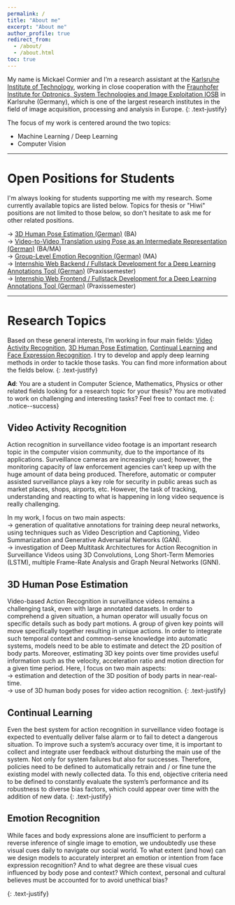 ```yaml
---
permalink: /
title: "About me"
excerpt: "About me"
author_profile: true
redirect_from: 
  - /about/
  - /about.html
toc: true
---
```


My name is Mickael Cormier and I’m a research assistant at the [Karlsruhe Institute of Technology](http://www.kit.edu/english/index.php), working in close cooperation with the [Fraunhofer Institute for Optronics, System Technologies and Image Exploitation IOSB](https://www.iosb.fraunhofer.de/servlet/is/12481/) in Karlsruhe (Germany), which is one of the largest research institutes in the field of image acquisition, processing and analysis in Europe.
{: .text-justify}

The focus of my work is centered around the two topics: 
* Machine Learning / Deep Learning
* Computer Vision 

---

Open Positions for Students 
======
I'm always looking for students supporting me with my research. Some currently available topics are listed below. Topics for thesis or "Hiwi" positions are not limited to those below, so don't hesitate to ask me for other related positions.<br>

→ [3D Human Pose Estimation (German)](https://mickaelcormier.github.io/files/opening/20200409_ba_3d-hpe_cormier.pdf) (BA)<br>
→ [Video-to-Video Translation using Pose as an Intermediate Representation (German)](https://mickaelcormier.github.io/files/opening/20200409_ba_v2v_translation_cormier.pdf) (BA/MA)<br>
→ [Group-Level Emotion Recognition (German)](https://mickaelcormier.github.io/files/opening/20200412_ma_ger_cormier.pdf) (MA)<br>
→ [Internship Web Backend / Fullstack Development for a Deep Learning Annotations Tool (German)](https://mickaelcormier.github.io/files/opening/20200412_praxis_backend_cormier.pdf) (Praxissemester)<br>
→ [Internship Web Frontend / Fullstack Development for a Deep Learning Annotations Tool (German)](https://mickaelcormier.github.io/files/opening/20200412_praxis_frontend_cormier.pdf) (Praxissemester)<br>

---

Research Topics
======
Based on these general interests, I’m working in four main fields: [Video Activity Recognition](#var), [3D Human Pose Estimation](#3dhpe), [Continual Learning](#cl) and [Face Expression Recognition](#er). I try to develop and apply deep learning methods in order to tackle those tasks. You can find more information about the fields below. 
{: .text-justify}

**Ad**: You are a student in Computer Science, Mathematics, Physics or other related fields looking for a research topic for your thesis? You are motivated to work on challenging and interesting tasks? Feel free to contact me.
{: .notice--success}

<a name="var"></a>Video Activity Recognition
------

Action recognition in surveillance video footage is an important research topic in the computer vision community, due to the importance of its applications. Surveillance cameras are increasingly used; however, the monitoring capacity of law enforcement agencies can’t keep up with the huge amount of data being produced. Therefore, automatic or computer assisted surveillance plays a key role for security in public areas such as market places, shops, airports, etc. However, the task of tracking, understanding and reacting to what is happening in long video sequence is really challenging.

In my work, I focus on two main aspects: <br />
→ generation of qualitative annotations for training deep neural networks, using techniques such as Video Description and Captioning, Video Summarization and Generative Adversarial Networks (GAN). <br />
→ investigation of Deep Multitask Architectures for Action Recognition in Surveillance Videos using 3D Convolutions, Long Short-Term Memories (LSTM), multiple Frame-Rate Analysis and Graph Neural Networks (GNN).

<a name="3dhpe"></a> 3D Human Pose Estimation
------
Video-based Action Recognition in surveillance videos remains a challenging task, even with large annotated datasets. In order to comprehend a given situation, a human operator will usually focus on specific details such as body part motions. A group of given key points will move specifically together resulting in unique actions. In order to integrate such temporal context and common-sense knowledge into automatic systems, models need to be able to estimate and detect the 2D position of body parts. Moreover, estimating 3D key points over time provides useful information such as the velocity, acceleration ratio and motion direction for a given time period. Here, I focus on two main aspects: <br />
→ estimation and detection of the 3D position of body parts in near-real-time.  <br />
→ use of 3D human body poses for video action recognition.
{: .text-justify}


<a name="cl"></a> Continual Learning
------
Even the best system for action recognition in surveillance video footage is expected to eventually deliver false alarm or to fail to detect a dangerous situation. To improve such a system’s accuracy over time, it is important to collect and integrate user feedback without disturbing the main use of the system. Not only for system failures but also for successes.
Therefore, policies need to be defined to automatically retrain and / or fine tune the existing model with newly collected data. To this end, objective criteria need to be defined to constantly evaluate the system’s performance and its robustness to diverse bias factors, which could appear over time with the addition of new data.
{: .text-justify}

<a name="er"></a> Emotion Recognition
------

While faces and body expressions alone are insufficient to perform a reverse inference of single image to emotion, we undoubtedly use these visual cues daily to navigate our social world.
To what extent (and how) can we design models to accurately interpret an emotion or intention from face expression recognition? And to what degree are these visual cues influenced by body pose and context? Which context, personal and cultural believes must be accounted for to avoid unethical bias?

{: .text-justify}

